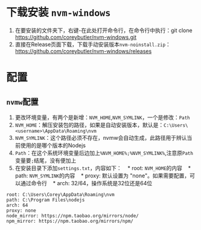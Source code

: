 # 下载安装 `nvm-windows`

1. 在要安装的文件夹下，右键-在此处打开命令行，在命令行中执行：git clone https://github.com/coreybutler/nvm-windows.git
1. 直接在Release页面下载，下载手动安装版本`nvm-noinstall.zip`：https://github.com/coreybutler/nvm-windows/releases

# 配置

## `nvmw`配置

1. 更改环境变量，有两个是新增：`NVM_HOME`,`NVM_SYMLINK`，一个是修改：`Path`
1. `NVM_HOME`：解压安装包的路径，如果是自动安装版本，默认是：`C:\Users\<username>\AppData\Roaming\nvm`
1. `NVM_SYMLINK`：这个路径必须不存在，nvmw会自动生成，此路径用于辨认当前使用的是哪个版本的Nodejs
1. `Path`：在这个系统环境变量后边加上`%NVM_HOME%;%NVM_SYMLINK%`,注意原`Path`变量要`;`结尾，没有便加上
1. 在安装目录下添加`settings.txt`，内容如下：
    * root: `NVM_HOME`的内容
    * path: `NVM_SYMLINK`的内容
    * proxy: 默认设置为 "none"。如果需要配置，可以通过命令行
    * arch: 32/64，操作系统是32位还是64位
  
```
root: C:\Users\Corey\AppData\Roaming\nvm
path: C:\Program Files\nodejs
arch: 64
proxy: none
node_mirror: https://npm.taobao.org/mirrors/node/
npm_mirror: https://npm.taobao.org/mirrors/npm/
```
